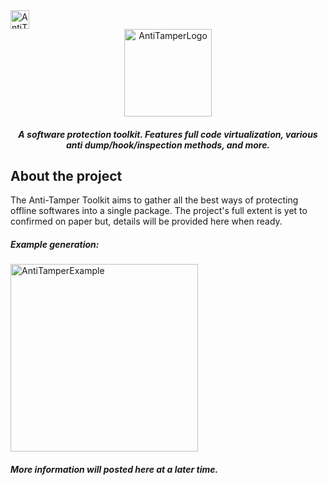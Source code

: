 <img src="https://progress-bar.dev/40?title=Project Progress" alt="AntiTamperExample" height="30" />
<div align="center">
    <a href="https://github.com/Jimmy-Baby/JBAntiTamper_Public">
        <img src="https://user-images.githubusercontent.com/19278924/170451674-f6a21455-8433-4516-9fc2-249ca7c957ea.png" alt="AntiTamperLogo" height="140" />
    </a>
    <h5 align="center">
        A software protection toolkit. Features full code virtualization, various anti dump/hook/inspection methods, and more.
    </h5>
</div>
    <h2 id="about">About the project</h2>
<p>
    The Anti-Tamper Toolkit aims to gather all the best ways of protecting offline softwares into a single package. The project's full extent is yet to confirmed on paper but, details will be provided here when ready.<br />
</p>
<h5 align="left">Example generation:</h5><img src="https://user-images.githubusercontent.com/19278924/170453154-d25c548c-bf7a-4a2c-a199-d5a3a71e0a65.png" alt="AntiTamperExample" height="300" />
<h5 align="left">More information will posted here at a later time.</h5>
